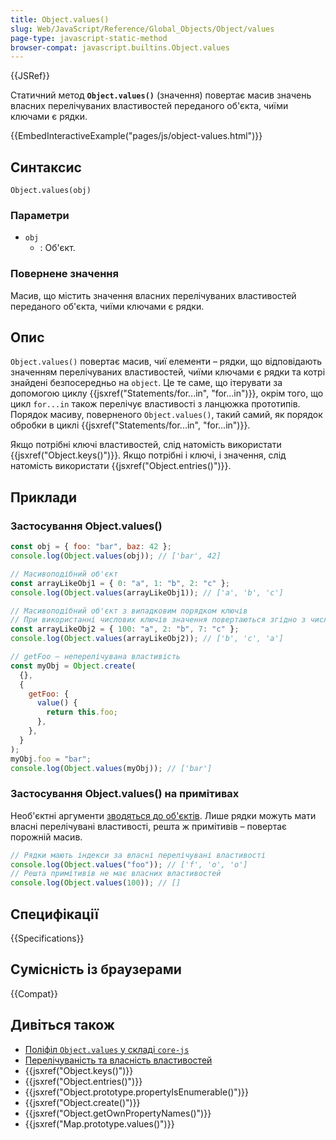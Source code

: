 ```yaml
---
title: Object.values()
slug: Web/JavaScript/Reference/Global_Objects/Object/values
page-type: javascript-static-method
browser-compat: javascript.builtins.Object.values
---
```


{{JSRef}}

Статичний метод **`Object.values()`** (значення) повертає масив значень власних перелічуваних властивостей переданого об'єкта, чиїми ключами є рядки.

{{EmbedInteractiveExample("pages/js/object-values.html")}}

## Синтаксис

```js-nolint
Object.values(obj)
```

### Параметри

- `obj`
  - : Об'єкт.

### Повернене значення

Масив, що містить значення власних перелічуваних властивостей переданого об'єкта, чиїми ключами є рядки.

## Опис

`Object.values()` повертає масив, чиї елементи – рядки, що відповідають значенням перелічуваних властивостей, чиїми ключами є рядки та котрі знайдені безпосередньо на `object`. Це те саме, що ітерувати за допомогою циклу {{jsxref("Statements/for...in", "for...in")}}, окрім того, що цикл `for...in` також перелічує властивості з ланцюжка прототипів. Порядок масиву, поверненого `Object.values()`, такий самий, як порядок обробки в циклі {{jsxref("Statements/for...in", "for...in")}}.

Якщо потрібні ключі властивостей, слід натомість використати {{jsxref("Object.keys()")}}. Якщо потрібні і ключі, і значення, слід натомість використати {{jsxref("Object.entries()")}}.

## Приклади

### Застосування Object.values()

```js
const obj = { foo: "bar", baz: 42 };
console.log(Object.values(obj)); // ['bar', 42]

// Масивоподібний об'єкт
const arrayLikeObj1 = { 0: "a", 1: "b", 2: "c" };
console.log(Object.values(arrayLikeObj1)); // ['a', 'b', 'c']

// Масивоподібний об'єкт з випадковим порядком ключів
// При використанні числових ключів значення повертаються згідно з числовим порядком ключів
const arrayLikeObj2 = { 100: "a", 2: "b", 7: "c" };
console.log(Object.values(arrayLikeObj2)); // ['b', 'c', 'a']

// getFoo – неперелічувана властивість
const myObj = Object.create(
  {},
  {
    getFoo: {
      value() {
        return this.foo;
      },
    },
  }
);
myObj.foo = "bar";
console.log(Object.values(myObj)); // ['bar']
```

### Застосування Object.values() на примітивах

Необ'єктні аргументи [зводяться до об'єктів](/uk/docs/Web/JavaScript/Reference/Global_Objects/Object#zvedennia-do-obiekta). Лише рядки можуть мати власні перелічувані властивості, решта ж примітивів – повертає порожній масив.

```js
// Рядки мають індекси за власні перелічувані властивості
console.log(Object.values("foo")); // ['f', 'o', 'o']
// Решта примітивів не має власних властивостей
console.log(Object.values(100)); // []
```

## Специфікації

{{Specifications}}

## Сумісність із браузерами

{{Compat}}

## Дивіться також

- [Поліфіл `Object.values` у складі `core-js`](https://github.com/zloirock/core-js#ecmascript-object)
- [Перелічуваність та власність властивостей](/uk/docs/Web/JavaScript/Enumerability_and_ownership_of_properties)
- {{jsxref("Object.keys()")}}
- {{jsxref("Object.entries()")}}
- {{jsxref("Object.prototype.propertyIsEnumerable()")}}
- {{jsxref("Object.create()")}}
- {{jsxref("Object.getOwnPropertyNames()")}}
- {{jsxref("Map.prototype.values()")}}
